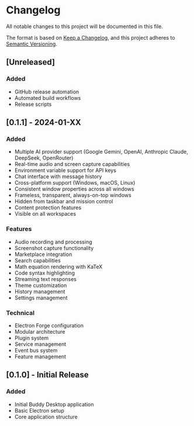 # Changelog

All notable changes to this project will be documented in this file.

The format is based on [Keep a Changelog](https://keepachangelog.com/en/1.0.0/),
and this project adheres to [Semantic Versioning](https://semver.org/spec/v2.0.0.html).

## [Unreleased]

### Added
- GitHub release automation
- Automated build workflows
- Release scripts

## [0.1.1] - 2024-01-XX

### Added
- Multiple AI provider support (Google Gemini, OpenAI, Anthropic Claude, DeepSeek, OpenRouter)
- Real-time audio and screen capture capabilities
- Environment variable support for API keys
- Chat interface with message history
- Cross-platform support (Windows, macOS, Linux)
- Consistent window properties across all windows
- Frameless, transparent, always-on-top windows
- Hidden from taskbar and mission control
- Content protection features
- Visible on all workspaces

### Features
- Audio recording and processing
- Screenshot capture functionality
- Marketplace integration
- Search capabilities
- Math equation rendering with KaTeX
- Code syntax highlighting
- Streaming text responses
- Theme customization
- History management
- Settings management

### Technical
- Electron Forge configuration
- Modular architecture
- Plugin system
- Service management
- Event bus system
- Feature management

## [0.1.0] - Initial Release

### Added
- Initial Buddy Desktop application
- Basic Electron setup
- Core application structure




